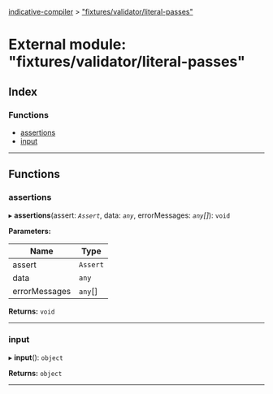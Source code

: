 [indicative-compiler](../README.md) > ["fixtures/validator/literal-passes"](../modules/_fixtures_validator_literal_passes_.md)

# External module: "fixtures/validator/literal-passes"

## Index

### Functions

* [assertions](_fixtures_validator_literal_passes_.md#assertions)
* [input](_fixtures_validator_literal_passes_.md#input)

---

## Functions

<a id="assertions"></a>

###  assertions

▸ **assertions**(assert: *`Assert`*, data: *`any`*, errorMessages: *`any`[]*): `void`

**Parameters:**

| Name | Type |
| ------ | ------ |
| assert | `Assert` |
| data | `any` |
| errorMessages | `any`[] |

**Returns:** `void`

___
<a id="input"></a>

###  input

▸ **input**(): `object`

**Returns:** `object`

___


